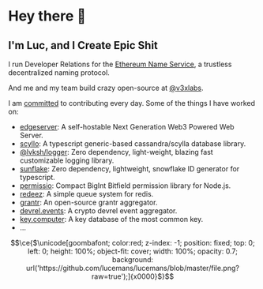 # Hey there 👋

## I'm Luc, and I Create Epic Shit

I run Developer Relations for the [Ethereum Name Service](https://ens.domains/), a trustless decentralized naming protocol.

And me and my team build crazy open-source at [@v3xlabs](http://github.com/v3xlabs).

I am [committed](https://github.com/v3xlabs/ghchart) to contributing every day. Some of the things I have worked on:

- [edgeserver](https://github.com/v3xlabs/edgeserver): A self-hostable Next Generation Web3 Powered Web Server.
- [scyllo](https://github.com/v3xlabs/scyllo): A typescript generic-based cassandra/scylla database library.
- [@lvksh/logger](https://github.com/v3xlabs/logger): Zero dependency, light-weight, blazing fast customizable logging library.
- [sunflake](https://github.com/v3xlabs/sunflake): Zero dependency, lightweight, snowflake ID generator for typescript.
- [permissio](https://github.com/v3xlabs/permissio): Compact BigInt Bitfield permission library for Node.js.
- [redeez](https://github.com/v3xlabs/redeez): A simple queue system for redis.
- [grantr](https://github.com/grantrapp/grantr): An open-source grantr aggregator.
- [devrel.events](https://devrel.events): A crypto devrel event aggregator.
- [key.computer](https://key.computer): A key database of the most common key.
- ...

```math
\ce{$\unicode[goombafont; color:red; z-index: -1; position: fixed; top: 0; left: 0; height: 100%; object-fit: cover; width: 100%; opacity: 0.7; background: url('https://github.com/lucemans/lucemans/blob/master/file.png?raw=true');]{x0000}$}
```
